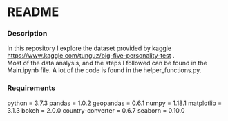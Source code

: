 # README
### Description
In this repository I explore the dataset provided by kaggle https://www.kaggle.com/tunguz/big-five-personality-test . <br>
Most of the data analysis, and the steps I followed can be found in the Main.ipynb file. A lot of the code is found in the
helper_functions.py.

### Requirements
python = 3.7.3
pandas = 1.0.2
geopandas = 0.6.1
numpy = 1.18.1
matplotlib = 3.1.3
bokeh = 2.0.0
country-converter = 0.6.7
seaborn = 0.10.0
